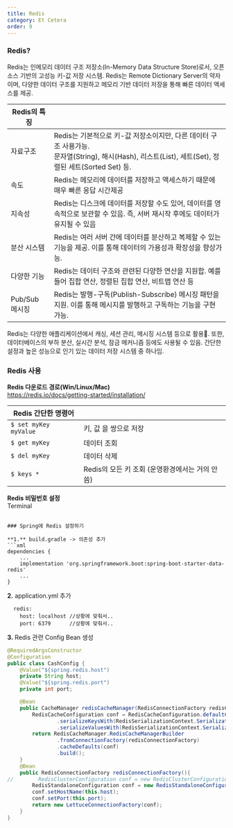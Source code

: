 ```yaml
---
title: Redis
category: Et Cetera
order: 9
---
```


### Redis?
<div class="content-box">
Redis는 인메모리 데이터 구조 저장소(In-Memory Data Structure Store)로서, 오픈 소스 기반의 고성능 키-값 저장 시스템. Redis는 Remote Dictionary Server의 약자이며, 다양한 데이터 구조를 지원하고 메모리 기반 데이터 저장을 통해 빠른 데이터 액세스를 제공.
</div>

|Redis의 특징||
|--|--|
|자료구조| Redis는 기본적으로 키-값 저장소이지만, 다른 데이터 구조 사용가능.<br>문자열(String), 해시(Hash), 리스트(List), 세트(Set), 정렬된 세트(Sorted Set) 등.|
|속도| Redis는 메모리에 데이터를 저장하고 액세스하기 때문에 매우 빠른 응답 시간제공|
|지속성| Redis는 디스크에 데이터를 저장할 수도 있어, 데이터를 영속적으로 보관할 수 있음. 즉, 서버 재시작 후에도 데이터가 유지될 수 있음|
|분산 시스템| Redis는 여러 서버 간에 데이터를 분산하고 복제할 수 있는 기능을 제공. 이를 통해 데이터의 가용성과 확장성을 향상가능.|
|다양한 기능| Redis는 데이터 구조와 관련된 다양한 연산을 지원합. 예를 들어 집합 연산, 정렬된 집합 연산, 비트맵 연산 등|
|Pub/Sub 메시징| Redis는 발행-구독(Publish-Subscribe) 메시징 패턴을 지원. 이를 통해 메시지를 발행하고 구독하는 기능을 구현 가능.|


Redis는 다양한 애플리케이션에서 캐싱, 세션 관리, 메시징 시스템 등으로 활용. 또한, 데이터베이스의 부하 분산, 실시간 분석, 잠금 메커니즘 등에도 사용될 수 있음. 간단한 설정과 높은 성능으로 인기 있는 데이터 저장 시스템 중 하나임.

### Redis 사용

**Redis 다운로드 경로(Win/Linux/Mac)**<br>
https://redis.io/docs/getting-started/installation/


|Redis 간단한 명령어||
|--|--|
|`$ set myKey myValue`|키, 값 을 쌍으로 저장|
|`$ get myKey`|데이터 조회|
|`$ del myKey`|데이터 삭제|
|`$ keys *`|Redis의 모든 키 조회 (운영환경에서는 거의 안씀)|

**Redis 비밀번호 설정**<br>
Terminal
```

### Spring에 Redis 설정하기 

**1.** build.gradle -> 의존성 추가 
```xml
dependencies {
    ...
    implementation 'org.springframework.boot:spring-boot-starter-data-redis'
    ...
}
```

**2.** application.yml 추가 
```
  redis:
    host: localhost //상황에 맞춰서..
    port: 6379      //상황에 맞춰서..

```

**3.**  Redis 관련 Config Bean 생성

```java
@RequiredArgsConstructor
@Configuration
public class CashConfig {
    @Value("${spring.redis.host")
    private String host;
    @Value("${spring.redis.port")
    private int port;

    @Bean
    public CacheManager redisCacheManager(RedisConnectionFactory redisConnectionFactory){
        RedisCacheConfiguration conf = RedisCacheConfiguration.defaultCacheConfig()
                .serializeKeysWith(RedisSerializationContext.SerializationPair.fromSerializer(new StringRedisSerializer()))
                .serializeValuesWith(RedisSerializationContext.SerializationPair.fromSerializer(new GenericJackson2JsonRedisSerializer()));
        return RedisCacheManager.RedisCacheManagerBuilder
                .fromConnectionFactory(redisConnectionFactory)
                .cacheDefaults(conf)
                .build();
    }
    @Bean
    public RedisConnectionFactory redisConnectionFactory(){
//        RedisClusterConfiguration conf = new RedisClusterConfiguration(); -> cluster 사용시
        RedisStandaloneConfiguration conf = new RedisStandaloneConfiguration();
        conf.setHostName(this.host);
        conf.setPort(this.port);
        return new LettuceConnectionFactory(conf);
    }
}

```